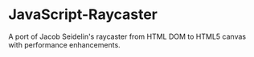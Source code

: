 JavaScript-Raycaster
====================

A port of Jacob Seidelin's raycaster from HTML DOM to HTML5 canvas with performance enhancements.